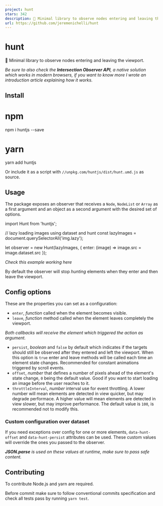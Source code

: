 ```yaml
---
project: hunt
stars: 342
description: 👻 Minimal library to observe nodes entering and leaving the viewport
url: https://github.com/jeremenichelli/hunt
---
```


hunt
====

👻 Minimal library to observe nodes entering and leaving the viewport.

_Be sure to also check the **Intersection Observer API**, a native solution which works in modern browsers, if you want to know more I wrote an introduction article explaining how it works._

Install
-------

# npm
npm i huntjs --save

# yarn
yarn add huntjs

Or include it as a script with `//unpkg.com/huntjs/dist/hunt.umd.js` as source.

Usage
-----

The package exposes an observer that receives a `Node`, `NodeList` or `Array` as a first argument and an object as a second argument with the desired set of options.

import Hunt from 'huntjs';

// lazy loading images using dataset and hunt
const lazyImages \= document.querySelectorAll('img.lazy');

let observer \= new Hunt(lazyImages, {
  enter: (image) \=> image.src \= image.dataset.src
});

_Check this example working here_

By default the observer will stop _hunting_ elements when they enter and then leave the viewport.

Config options
--------------

These are the properties you can set as a configuration:

-   `enter`, _function_ called when the element becomes visible.
-   `leave`, _function_ method called when the element leaves completely the viewport.

_Both callbacks will receive the element which triggered the action as argument._

-   `persist`, _boolean_ and `false` by default which indicates if the targets should still be observed after they entered and left the viewport. When this option is `true` enter and leave methods will be called each time an element state changes. Recommended for constant animations triggered by scroll events.
-   `offset`, _number_ that defines a number of pixels ahead of the element's state change, `0` being the default value. Good if you want to start loading an image before the user reaches to it.
-   `throttleInterval`, _number_ interval use for event throttling. A lower number will mean elements are detected in view quicker, but may degrade performace. A higher value will mean elements are detected in view slower, but may improve performance. The default value is `100`, is recommended not to modify this.

### Custom configuration over dataset

If you need exceptions over config for one or more elements, `data-hunt-offset` and `data-hunt-persist` attributes can be used. These custom values will override the ones you passed to the observer.

<div
  class\="observed--element"
  data-hunt-persist\="true"
  data-hunt-offset\="500"
\>
</div\>

_**JSON.parse** is used on these values at runtime, make sure to pass safe content._

Contributing
------------

To contribute Node.js and yarn are required.

Before commit make sure to follow conventional commits specification and check all tests pass by running `yarn test`.
